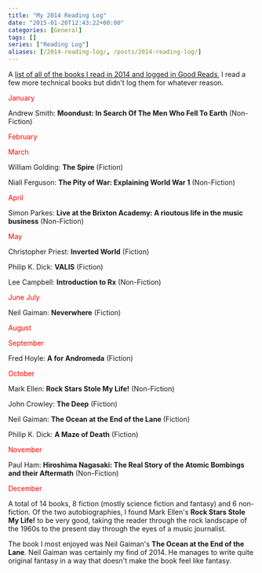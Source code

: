 ```yaml
---
title: "My 2014 Reading Log"
date: "2015-01-20T12:43:22+00:00"
categories: [General]
tags: []
series: ["Reading Log"]
aliases: [/2014-reading-log/, /posts/2014-reading-log/]
---
```


A [list of all of the books I read in 2014 and logged in Good Reads](http://www.goodreads.com/review/list/5896009-jack?shelf=read), I read a few more technical books but didn't log them for whatever reason.

<span style="color: #ff0000;">January</span>

Andrew Smith: <strong>Moondust: In Search Of The Men Who Fell To Earth</strong> (Non-Fiction)

<span style="color: #ff0000;">February</span>

<span style="color: #ff0000;">March</span>

William Golding: <strong>The Spire</strong> (Fiction)

Niall Ferguson: <strong>The Pity of War: Explaining World War 1</strong> (Non-Fiction)

<span style="color: #ff0000;">April</span>

Simon Parkes: <strong>Live at the Brixton Academy: A rioutous life in the music business</strong> (Non-Fiction)

<span style="color: #ff0000;">May</span>

Christopher Priest: <strong>Inverted World</strong> (Fiction)

Philip K. Dick: <strong>VALIS</strong> (Fiction)

Lee Campbell: <strong>Introduction to Rx</strong> (Non-Fiction)

<span style="color: #ff0000;">June</span>
<span style="color: #ff0000;"> July</span>

Neil Gaiman: <strong>Neverwhere</strong> (Fiction)

<span style="color: #ff0000;">August</span>

<span style="color: #ff0000;">September</span>

Fred Hoyle: <strong>A for Andromeda</strong> (Fiction)

<span style="color: #ff0000;">October</span>

Mark Ellen: <strong>Rock Stars Stole My Life!</strong> (Non-Fiction)

John Crowley: <strong>The Deep</strong> (Fiction)

Neil Gaiman: <strong>The Ocean at the End of the Lane </strong>(Fiction)

Philip K. Dick: <strong>A Maze of Death</strong> (Fiction)

<span style="color: #ff0000;">November</span>

Paul Ham: <strong>Hiroshima Nagasaki: The Real Story of the Atomic Bombings and their Aftermath</strong> (Non-Fiction)

<span style="color: #ff0000;">December</span>

A total of 14 books, 8 fiction (mostly science fiction and fantasy) and 6 non-fiction. Of the two autobiographies, I found Mark Ellen's <strong>Rock Stars Stole My Life!</strong> to be very good, taking the reader through the rock landscape of the 1960s to the present day through the eyes of a music journalist.

The book I most enjoyed was Neil Gaiman's <strong>The Ocean at the End of the Lane</strong>. Neil Gaiman was certainly my find of 2014. He manages to write quite original fantasy in a way that doesn't make the book feel like fantasy.

